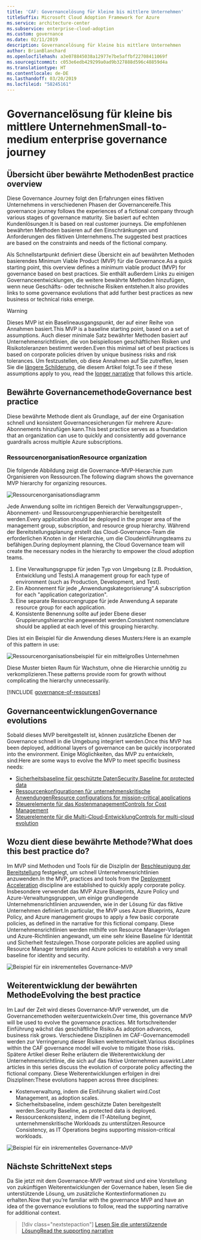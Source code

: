 ```yaml
---
title: 'CAF: Governancelösung für kleine bis mittlere Unternehmen'
titleSuffix: Microsoft Cloud Adoption Framework for Azure
ms.service: architecture-center
ms.subservice: enterprise-cloud-adoption
ms.custom: governance
ms.date: 02/11/2019
description: Governancelösung für kleine bis mittlere Unternehmen
author: BrianBlanchard
ms.openlocfilehash: a3e078845038a12977e7be5affbf22708411069f
ms.sourcegitcommit: c053e6edb429299a0ad9b327888d596c48859d4a
ms.translationtype: HT
ms.contentlocale: de-DE
ms.lasthandoff: 03/20/2019
ms.locfileid: "58245161"
---
```

# <a name="small-to-medium-enterprise-governance-journey"></a><span data-ttu-id="75a1c-103">Governancelösung für kleine bis mittlere Unternehmen</span><span class="sxs-lookup"><span data-stu-id="75a1c-103">Small-to-medium enterprise governance journey</span></span>

## <a name="best-practice-overview"></a><span data-ttu-id="75a1c-104">Übersicht über bewährte Methoden</span><span class="sxs-lookup"><span data-stu-id="75a1c-104">Best practice overview</span></span>

<span data-ttu-id="75a1c-105">Diese Governance Journey folgt den Erfahrungen eines fiktiven Unternehmens in verschiedenen Phasen der Governancereife.</span><span class="sxs-lookup"><span data-stu-id="75a1c-105">This governance journey follows the experiences of a fictional company through various stages of governance maturity.</span></span> <span data-ttu-id="75a1c-106">Sie basiert auf echten Kundenlösungen.</span><span class="sxs-lookup"><span data-stu-id="75a1c-106">It is based on real customer journeys.</span></span> <span data-ttu-id="75a1c-107">Die empfohlenen bewährten Methoden basieren auf den Einschränkungen und Anforderungen des fiktiven Unternehmens.</span><span class="sxs-lookup"><span data-stu-id="75a1c-107">The suggested best practices are based on the constraints and needs of the fictional company.</span></span>

<span data-ttu-id="75a1c-108">Als Schnellstartpunkt definiert diese Übersicht ein auf bewährten Methoden basierendes Minimum Viable Product (MVP) für die Governance.</span><span class="sxs-lookup"><span data-stu-id="75a1c-108">As a quick starting point, this overview defines a minimum viable product (MVP) for governance based on best practices.</span></span> <span data-ttu-id="75a1c-109">Sie enthält außerdem Links zu einigen Governanceentwicklungen, die weitere bewährte Methoden hinzufügen, wenn neue Geschäfts- oder technische Risiken entstehen.</span><span class="sxs-lookup"><span data-stu-id="75a1c-109">It also provides links to some governance evolutions that add further best practices as new business or technical risks emerge.</span></span>

> [!WARNING]
> <span data-ttu-id="75a1c-110">Dieses MVP ist ein Baselineausgangspunkt, der auf einer Reihe von Annahmen basiert.</span><span class="sxs-lookup"><span data-stu-id="75a1c-110">This MVP is a baseline starting point, based on a set of assumptions.</span></span> <span data-ttu-id="75a1c-111">Auch dieser minimale Satz bewährter Methoden basiert auf Unternehmensrichtlinien, die von beispiellosen geschäftlichen Risiken und Risikotoleranzen bestimmt werden.</span><span class="sxs-lookup"><span data-stu-id="75a1c-111">Even this minimal set of best practices is based on corporate policies driven by unique business risks and risk tolerances.</span></span> <span data-ttu-id="75a1c-112">Um festzustellen, ob diese Annahmen auf Sie zutreffen, lesen Sie die [längere Schilderung](./narrative.md), die diesem Artikel folgt.</span><span class="sxs-lookup"><span data-stu-id="75a1c-112">To see if these assumptions apply to you, read the [longer narrative](./narrative.md) that follows this article.</span></span>

## <a name="governance-best-practice"></a><span data-ttu-id="75a1c-113">Bewährte Governancemethode</span><span class="sxs-lookup"><span data-stu-id="75a1c-113">Governance best practice</span></span>

<span data-ttu-id="75a1c-114">Diese bewährte Methode dient als Grundlage, auf der eine Organisation schnell und konsistent Governancesicherungen für mehrere Azure-Abonnements hinzufügen kann.</span><span class="sxs-lookup"><span data-stu-id="75a1c-114">This best practice serves as a foundation that an organization can use to quickly and consistently add governance guardrails across multiple Azure subscriptions.</span></span>

### <a name="resource-organization"></a><span data-ttu-id="75a1c-115">Ressourcenorganisation</span><span class="sxs-lookup"><span data-stu-id="75a1c-115">Resource organization</span></span>

<span data-ttu-id="75a1c-116">Die folgende Abbildung zeigt die Governance-MVP-Hierarchie zum Organisieren von Ressourcen.</span><span class="sxs-lookup"><span data-stu-id="75a1c-116">The following diagram shows the governance MVP hierarchy for organizing resources.</span></span>

![Ressourcenorganisationsdiagramm](../../../_images/governance/resource-organization.png)

<span data-ttu-id="75a1c-118">Jede Anwendung sollte im richtigen Bereich der Verwaltungsgruppen-, Abonnement- und Ressourcengruppenhierarchie bereitgestellt werden.</span><span class="sxs-lookup"><span data-stu-id="75a1c-118">Every application should be deployed in the proper area of the management group, subscription, and resource group hierarchy.</span></span> <span data-ttu-id="75a1c-119">Während der Bereitstellungsplanung erstellt das Cloud-Governance-Team die erforderlichen Knoten in der Hierarchie, um die Cloudeinführungsteams zu befähigen.</span><span class="sxs-lookup"><span data-stu-id="75a1c-119">During deployment planning, the Cloud Governance team will create the necessary nodes in the hierarchy to empower the cloud adoption teams.</span></span>  

1. <span data-ttu-id="75a1c-120">Eine Verwaltungsgruppe für jeden Typ von Umgebung (z.B. Produktion, Entwicklung und Tests).</span><span class="sxs-lookup"><span data-stu-id="75a1c-120">A management group for each type of environment (such as Production, Development, and Test).</span></span>
2. <span data-ttu-id="75a1c-121">Ein Abonnement für jede „Anwendungskategorisierung“.</span><span class="sxs-lookup"><span data-stu-id="75a1c-121">A subscription for each "application categorization".</span></span>
3. <span data-ttu-id="75a1c-122">Eine separate Ressourcengruppe für jede Anwendung.</span><span class="sxs-lookup"><span data-stu-id="75a1c-122">A separate resource group for each application.</span></span>
4. <span data-ttu-id="75a1c-123">Konsistente Benennung sollte auf jeder Ebene dieser Gruppierungshierarchie angewendet werden.</span><span class="sxs-lookup"><span data-stu-id="75a1c-123">Consistent nomenclature should be applied at each level of this grouping hierarchy.</span></span>

<span data-ttu-id="75a1c-124">Dies ist ein Beispiel für die Anwendung dieses Musters:</span><span class="sxs-lookup"><span data-stu-id="75a1c-124">Here is an example of this pattern in use:</span></span>

![Ressourcenorganisationsbeispiel für ein mittelgroßes Unternehmen](../../../_images/governance/mid-market-resource-organization.png)

<span data-ttu-id="75a1c-126">Diese Muster bieten Raum für Wachstum, ohne die Hierarchie unnötig zu verkomplizieren.</span><span class="sxs-lookup"><span data-stu-id="75a1c-126">These patterns provide room for growth without complicating the hierarchy unnecessarily.</span></span>

[!INCLUDE [governance-of-resources](../../../../../includes/cloud-adoption/governance/governance-of-resources.md)]

## <a name="governance-evolutions"></a><span data-ttu-id="75a1c-127">Governanceentwicklungen</span><span class="sxs-lookup"><span data-stu-id="75a1c-127">Governance evolutions</span></span>

<span data-ttu-id="75a1c-128">Sobald dieses MVP bereitgestellt ist, können zusätzliche Ebenen der Governance schnell in die Umgebung integriert werden.</span><span class="sxs-lookup"><span data-stu-id="75a1c-128">Once this MVP has been deployed, additional layers of governance can be quickly incorporated into the environment.</span></span> <span data-ttu-id="75a1c-129">Einige Möglichkeiten, das MVP zu entwickeln, sind:</span><span class="sxs-lookup"><span data-stu-id="75a1c-129">Here are some ways to evolve the MVP to meet specific business needs:</span></span>

- [<span data-ttu-id="75a1c-130">Sicherheitsbaseline für geschützte Daten</span><span class="sxs-lookup"><span data-stu-id="75a1c-130">Security Baseline for protected data</span></span>](./security-baseline-evolution.md)
- [<span data-ttu-id="75a1c-131">Ressourcenkonfigurationen für unternehmenskritische Anwendungen</span><span class="sxs-lookup"><span data-stu-id="75a1c-131">Resource configurations for mission-critical applications</span></span>](./resource-consistency-evolution.md)
- [<span data-ttu-id="75a1c-132">Steuerelemente für das Kostenmanagement</span><span class="sxs-lookup"><span data-stu-id="75a1c-132">Controls for Cost Management</span></span>](./cost-management-evolution.md)
- [<span data-ttu-id="75a1c-133">Steuerelemente für die Multi-Cloud-Entwicklung</span><span class="sxs-lookup"><span data-stu-id="75a1c-133">Controls for multi-cloud evolution</span></span>](./multi-cloud-evolution.md)

<!-- markdownlint-disable MD026 -->

## <a name="what-does-this-best-practice-do"></a><span data-ttu-id="75a1c-134">Wozu dient diese bewährte Methode?</span><span class="sxs-lookup"><span data-stu-id="75a1c-134">What does this best practice do?</span></span>

<span data-ttu-id="75a1c-135">Im MVP sind Methoden und Tools für die Disziplin der [Beschleunigung der Bereitstellung](../../deployment-acceleration/overview.md) festgelegt, um schnell Unternehmensrichtlinien anzuwenden.</span><span class="sxs-lookup"><span data-stu-id="75a1c-135">In the MVP, practices and tools from the [Deployment Acceleration](../../deployment-acceleration/overview.md) discipline are established to quickly apply corporate policy.</span></span> <span data-ttu-id="75a1c-136">Insbesondere verwendet das MVP Azure Blueprints, Azure Policy und Azure-Verwaltungsgruppen, um einige grundlegende Unternehmensrichtlinien anzuwenden, wie in der Lösung für das fiktive Unternehmen definiert.</span><span class="sxs-lookup"><span data-stu-id="75a1c-136">In particular, the MVP uses Azure Blueprints, Azure Policy, and Azure management groups to apply a few basic corporate policies, as defined in the narrative for this fictional company.</span></span> <span data-ttu-id="75a1c-137">Diese Unternehmensrichtlinien werden mithilfe von Resource Manager-Vorlagen und Azure-Richtlinien angewandt, um eine sehr kleine Baseline für Identität und Sicherheit festzulegen.</span><span class="sxs-lookup"><span data-stu-id="75a1c-137">Those corporate policies are applied using Resource Manager templates and Azure policies to establish a very small baseline for identity and security.</span></span>

![Beispiel für ein inkrementelles Governance-MVP](../../../_images/governance/governance-mvp.png)

## <a name="evolving-the-best-practice"></a><span data-ttu-id="75a1c-139">Weiterentwicklung der bewährten Methode</span><span class="sxs-lookup"><span data-stu-id="75a1c-139">Evolving the best practice</span></span>

<span data-ttu-id="75a1c-140">Im Lauf der Zeit wird dieses Governance-MVP verwendet, um die Governancemethoden weiterzuentwickeln.</span><span class="sxs-lookup"><span data-stu-id="75a1c-140">Over time, this governance MVP will be used to evolve the governance practices.</span></span> <span data-ttu-id="75a1c-141">Mit fortschreitender Einführung wächst das geschäftliche Risiko.</span><span class="sxs-lookup"><span data-stu-id="75a1c-141">As adoption advances, business risk grows.</span></span> <span data-ttu-id="75a1c-142">Verschiedene Disziplinen im CAF-Governancemodell werden zur Verringerung dieser Risiken weiterentwickelt.</span><span class="sxs-lookup"><span data-stu-id="75a1c-142">Various disciplines within the CAF governance model will evolve to mitigate those risks.</span></span> <span data-ttu-id="75a1c-143">Spätere Artikel dieser Reihe erläutern die Weiterentwicklung der Unternehmensrichtlinie, die sich auf das fiktive Unternehmen auswirkt.</span><span class="sxs-lookup"><span data-stu-id="75a1c-143">Later articles in this series discuss the evolution of corporate policy affecting the fictional company.</span></span> <span data-ttu-id="75a1c-144">Diese Weiterentwicklungen erfolgen in drei Disziplinen:</span><span class="sxs-lookup"><span data-stu-id="75a1c-144">These evolutions happen across three disciplines:</span></span>

- <span data-ttu-id="75a1c-145">Kostenverwaltung, indem die Einführung skaliert wird.</span><span class="sxs-lookup"><span data-stu-id="75a1c-145">Cost Management, as adoption scales.</span></span>
- <span data-ttu-id="75a1c-146">Sicherheitsbaseline, indem geschützte Daten bereitgestellt werden.</span><span class="sxs-lookup"><span data-stu-id="75a1c-146">Security Baseline, as protected data is deployed.</span></span>
- <span data-ttu-id="75a1c-147">Ressourcenkonsistenz, indem die IT-Abteilung beginnt, unternehmenskritische Workloads zu unterstützen.</span><span class="sxs-lookup"><span data-stu-id="75a1c-147">Resource Consistency, as IT Operations begins supporting mission-critical workloads.</span></span>

![Beispiel für ein inkrementelles Governance-MVP](../../../_images/governance/governance-evolution.png)

## <a name="next-steps"></a><span data-ttu-id="75a1c-149">Nächste Schritte</span><span class="sxs-lookup"><span data-stu-id="75a1c-149">Next steps</span></span>

<span data-ttu-id="75a1c-150">Da Sie jetzt mit dem Governance-MVP vertraut sind und eine Vorstellung von zukünftigen Weiterentwicklungen der Governance haben, lesen Sie die unterstützende Lösung, um zusätzliche Kontextinformationen zu erhalten.</span><span class="sxs-lookup"><span data-stu-id="75a1c-150">Now that you’re familiar with the governance MVP and have an idea of the governance evolutions to follow, read the supporting narrative for additional context.</span></span>

> [!div class="nextstepaction"]
> [<span data-ttu-id="75a1c-151">Lesen Sie die unterstützende Lösung</span><span class="sxs-lookup"><span data-stu-id="75a1c-151">Read the supporting narrative</span></span>](./narrative.md)
